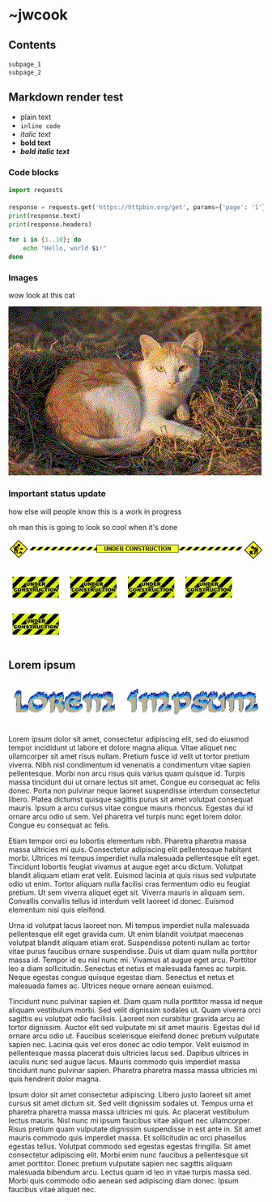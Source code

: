 # ~jwcook

## Contents
```{toctree}
subpage_1
subpage_2
```

## Markdown render test
* plain text
* `inline code`
* _italic text_
* **bold text**
* **_bold italic text_**

### Code blocks

```python
import requests

response = requests.get('https://httpbin.org/get', params={'page': '1'})
print(response.text)
print(response.headers)
```

```bash
for i in {1..10}; do
    echo "Hello, world $i!"
done
```

### Images
wow look at this cat

![](../assets/images/cat.png)


### Important status update
how else will people know this is a work in progress

oh man this is going to look so cool when it's done

![](../assets/images/underconstruction_2.gif)

![](../assets/images/underconstruction_1.gif) ![](../assets/images/underconstruction_1.gif) ![](../assets/images/underconstruction_1.gif) ![](../assets/images/underconstruction_1.gif) ![](../assets/images/underconstruction_1.gif)


## Lorem ipsum
![](../assets/images/lorem_ipsum.gif)

Lorem ipsum dolor sit amet, consectetur adipiscing elit, sed do eiusmod tempor incididunt ut labore et dolore magna aliqua. Vitae aliquet nec ullamcorper sit amet risus nullam. Pretium fusce id velit ut tortor pretium viverra. Nibh nisl condimentum id venenatis a condimentum vitae sapien pellentesque. Morbi non arcu risus quis varius quam quisque id. Turpis massa tincidunt dui ut ornare lectus sit amet. Congue eu consequat ac felis donec. Porta non pulvinar neque laoreet suspendisse interdum consectetur libero. Platea dictumst quisque sagittis purus sit amet volutpat consequat mauris. Ipsum a arcu cursus vitae congue mauris rhoncus. Egestas dui id ornare arcu odio ut sem. Vel pharetra vel turpis nunc eget lorem dolor. Congue eu consequat ac felis.

Etiam tempor orci eu lobortis elementum nibh. Pharetra pharetra massa massa ultricies mi quis. Consectetur adipiscing elit pellentesque habitant morbi. Ultrices mi tempus imperdiet nulla malesuada pellentesque elit eget. Tincidunt lobortis feugiat vivamus at augue eget arcu dictum. Volutpat blandit aliquam etiam erat velit. Euismod lacinia at quis risus sed vulputate odio ut enim. Tortor aliquam nulla facilisi cras fermentum odio eu feugiat pretium. Ut sem viverra aliquet eget sit. Viverra mauris in aliquam sem. Convallis convallis tellus id interdum velit laoreet id donec. Euismod elementum nisi quis eleifend.

Urna id volutpat lacus laoreet non. Mi tempus imperdiet nulla malesuada pellentesque elit eget gravida cum. Ut enim blandit volutpat maecenas volutpat blandit aliquam etiam erat. Suspendisse potenti nullam ac tortor vitae purus faucibus ornare suspendisse. Duis ut diam quam nulla porttitor massa id. Tempor id eu nisl nunc mi. Vivamus at augue eget arcu. Porttitor leo a diam sollicitudin. Senectus et netus et malesuada fames ac turpis. Neque egestas congue quisque egestas diam. Senectus et netus et malesuada fames ac. Ultrices neque ornare aenean euismod.

Tincidunt nunc pulvinar sapien et. Diam quam nulla porttitor massa id neque aliquam vestibulum morbi. Sed velit dignissim sodales ut. Quam viverra orci sagittis eu volutpat odio facilisis. Laoreet non curabitur gravida arcu ac tortor dignissim. Auctor elit sed vulputate mi sit amet mauris. Egestas dui id ornare arcu odio ut. Faucibus scelerisque eleifend donec pretium vulputate sapien nec. Lacinia quis vel eros donec ac odio tempor. Velit euismod in pellentesque massa placerat duis ultricies lacus sed. Dapibus ultrices in iaculis nunc sed augue lacus. Mauris commodo quis imperdiet massa tincidunt nunc pulvinar sapien. Pharetra pharetra massa massa ultricies mi quis hendrerit dolor magna.

Ipsum dolor sit amet consectetur adipiscing. Libero justo laoreet sit amet cursus sit amet dictum sit. Sed velit dignissim sodales ut. Tempus urna et pharetra pharetra massa massa ultricies mi quis. Ac placerat vestibulum lectus mauris. Nisl nunc mi ipsum faucibus vitae aliquet nec ullamcorper. Risus pretium quam vulputate dignissim suspendisse in est ante in. Sit amet mauris commodo quis imperdiet massa. Et sollicitudin ac orci phasellus egestas tellus. Volutpat commodo sed egestas egestas fringilla. Sit amet consectetur adipiscing elit. Morbi enim nunc faucibus a pellentesque sit amet porttitor. Donec pretium vulputate sapien nec sagittis aliquam malesuada bibendum arcu. Lectus quam id leo in vitae turpis massa sed. Morbi quis commodo odio aenean sed adipiscing diam donec. Ipsum faucibus vitae aliquet nec.
